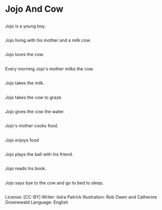 # Jojo And Cow

##
Jojo is a young boy.

##
Jojo living with his
mother and a milk cow.

##
Jojo loves the cow.

##
Every morning Jojo's
mother milks the cow.

##
Jojo takes the milk.

##
Jojo takes the cow to
graze

##
Jojo gives the cow the
water.

##
Jojo's mother cooks
food.

##
Jojo enjoys food

##
Jojo plays the ball with
his friend.

##
Jojo reads his book.

##
Jojo says bye to the cow
and go to bed to sleep.

##
License: [CC-BY]
Writer: Isiira Patrick
Illustration: Rob Owen and Catherine Groenewald
Language: English
